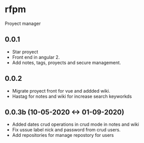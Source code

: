 # rfpm
Proyect manager

## 0.0.1
- Star proyect
- Front end in angular 2. 
- Add notes, tags, proyects and secure management.

## 0.0.2 
- Migrate proyect front for vue and addded wiki.
- Hastag for notes and wiki for increase search keyworkds

## 0.0.3b (10-05-2020 <-> 01-09-2020) 
- Added dates crud operations in crud mode in notes and wiki
- Fix ussue label nick and password from crud users.
- Add repositories for manage repostory for users
